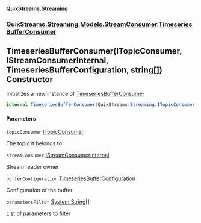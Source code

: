 #### [QuixStreams.Streaming](index.md 'index')
### [QuixStreams.Streaming.Models.StreamConsumer](QuixStreams.Streaming.Models.StreamConsumer.md 'QuixStreams.Streaming.Models.StreamConsumer').[TimeseriesBufferConsumer](TimeseriesBufferConsumer.md 'QuixStreams.Streaming.Models.StreamConsumer.TimeseriesBufferConsumer')

## TimeseriesBufferConsumer(ITopicConsumer, IStreamConsumerInternal, TimeseriesBufferConfiguration, string[]) Constructor

Initializes a new instance of [TimeseriesBufferConsumer](TimeseriesBufferConsumer.md 'QuixStreams.Streaming.Models.StreamConsumer.TimeseriesBufferConsumer')

```csharp
internal TimeseriesBufferConsumer(QuixStreams.Streaming.ITopicConsumer topicConsumer, QuixStreams.Streaming.IStreamConsumerInternal streamConsumer, QuixStreams.Streaming.Models.TimeseriesBufferConfiguration bufferConfiguration, string[] parametersFilter);
```
#### Parameters

<a name='QuixStreams.Streaming.Models.StreamConsumer.TimeseriesBufferConsumer.TimeseriesBufferConsumer(QuixStreams.Streaming.ITopicConsumer,QuixStreams.Streaming.IStreamConsumerInternal,QuixStreams.Streaming.Models.TimeseriesBufferConfiguration,string[]).topicConsumer'></a>

`topicConsumer` [ITopicConsumer](ITopicConsumer.md 'QuixStreams.Streaming.ITopicConsumer')

The topic it belongs to

<a name='QuixStreams.Streaming.Models.StreamConsumer.TimeseriesBufferConsumer.TimeseriesBufferConsumer(QuixStreams.Streaming.ITopicConsumer,QuixStreams.Streaming.IStreamConsumerInternal,QuixStreams.Streaming.Models.TimeseriesBufferConfiguration,string[]).streamConsumer'></a>

`streamConsumer` [IStreamConsumerInternal](IStreamConsumerInternal.md 'QuixStreams.Streaming.IStreamConsumerInternal')

Stream reader owner

<a name='QuixStreams.Streaming.Models.StreamConsumer.TimeseriesBufferConsumer.TimeseriesBufferConsumer(QuixStreams.Streaming.ITopicConsumer,QuixStreams.Streaming.IStreamConsumerInternal,QuixStreams.Streaming.Models.TimeseriesBufferConfiguration,string[]).bufferConfiguration'></a>

`bufferConfiguration` [TimeseriesBufferConfiguration](TimeseriesBufferConfiguration.md 'QuixStreams.Streaming.Models.TimeseriesBufferConfiguration')

Configuration of the buffer

<a name='QuixStreams.Streaming.Models.StreamConsumer.TimeseriesBufferConsumer.TimeseriesBufferConsumer(QuixStreams.Streaming.ITopicConsumer,QuixStreams.Streaming.IStreamConsumerInternal,QuixStreams.Streaming.Models.TimeseriesBufferConfiguration,string[]).parametersFilter'></a>

`parametersFilter` [System.String](https://docs.microsoft.com/en-us/dotnet/api/System.String 'System.String')[[]](https://docs.microsoft.com/en-us/dotnet/api/System.Array 'System.Array')

List of parameters to filter